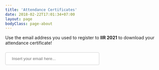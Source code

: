 ```yaml
---
title: 'Attendance Certificates'
date: 2018-02-22T17:01:34+07:00
layout: page
bodyClass: page-about
---
```


Use the email address you used to register to __IIR 2021__ to download your attendance certificate!

<link href="https://fonts.googleapis.com/icon?family=Material+Icons"
      rel="stylesheet">
<script src="https://code.jquery.com/jquery-3.6.0.slim.min.js" integrity="sha256-u7e5khyithlIdTpu22PHhENmPcRdFiHRjhAuHcs05RI=" crossorigin="anonymous"></script>

<div style="display:flex;flex-wrap:wrap;align-items:center">
<div><input type="text" id="email" name="email" style="padding: 12px 20px;
  width:300px;
  margin: 8px 0;
  display: inline-block;
  border: 1px solid #ccc;
  border-radius: 4px;
  box-sizing: border-box;" placeholder="Insert your email here..."></div>
<div style="margin-left:10px" id="status"></div>
<div style="flex-basis:100%;height: 0;"></div>
<div style="margin-top:20px" id="message"></div>
</div>

<script>
function UrlExists(url) {
    var http = new XMLHttpRequest();
    http.open('GET', url, false);
    http.send();
    if (http.status != 404)
        return true;
    else
        return false;
}
//setup before functions
var typingTimer;                //timer identifier
var doneTypingInterval = 1000;  //time in ms, 5 second for example
var $input = $('#email');

//on keyup, start the countdown
$input.on('keyup', function () {
  clearTimeout(typingTimer);
  typingTimer = setTimeout(doneTyping, doneTypingInterval);
});

//on keydown, clear the countdown
var manageTyping = function() {
  $input.one('keydown', function () {
  $('#message').html('');
  $('#status').html('<img style="margin:0" src="../images/typing_small.gif" />');
  clearTimeout(typingTimer);
})};

$(function(){ manageTyping(); });

//user is "finished typing," do something
function doneTyping () {
  if ($('#email').val() == '') {
    $('#message').html('');
    $('#status').html('');
    manageTyping();
  } else {
  var url = 'http://clusterchoral.it/certificates/' + $('#email').val() + '.pdf'
  if (UrlExists(url)) {
    $('#message').html('<span style="vertical-align: middle;" class="material-icons">check_circle</span> <a href="#" onclick="location.href=`'+url+'`">Download your attendance certificate</a>');
  } else {
    $('#message').html('<span style="vertical-align: middle;" class="material-icons">warning</span> Certificate not found');
  }
  $('#status').html('');
  manageTyping();
}
}
</script>
